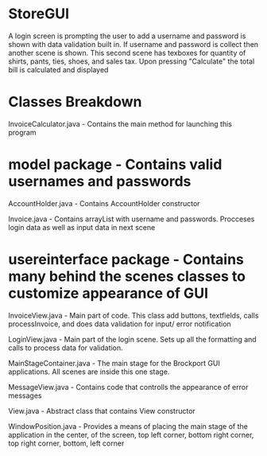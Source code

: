 # StoreGUI
A login screen is prompting the user to add a username and password is shown with data validation built in. If username and password is collect then another scene is shown.
This second scene has texboxes for quantity of shirts, pants, ties, shoes, and sales tax. Upon pressing "Calculate" the total bill is calculated and displayed 

# Classes Breakdown
InvoiceCalculator.java - Contains the main method for launching this program

# model package - Contains valid usernames and passwords
AccountHolder.java - Contains AccountHolder constructor

Invoice.java - Contains arrayList with username and passwords. Procceses login data as well as input data in next scene

# usereinterface package - Contains many behind the scenes classes to customize appearance of GUI
InvoiceView.java - Main part of code. This class add buttons, textfields, calls processInvoice, and does data validation for input/ error notification

LoginView.java - Main part of the login scene. Sets up all the formatting and calls to process data for validation.

MainStageContainer.java - The main stage for the Brockport GUI applications. All scenes are inside this one stage.

MessageView.java - Contains code that controlls the appearance of error messages 

View.java - Abstract class that contains View constructor

WindowPosition.java - Provides a means of placing the main stage of the application in the center, of the screen, top left corner, bottom right corner, top right corner, bottom, left corner






